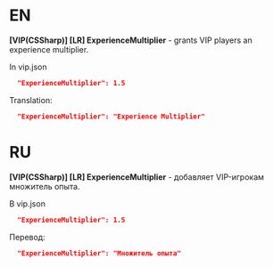 # EN
**[VIP(CSSharp)] [LR] ExperienceMultiplier** - grants VIP players an experience multiplier.

In vip.json
```json
  "ExperienceMultiplier": 1.5
```

Translation:
```json
  "ExperienceMultiplier": "Experience Multiplier"
```

# RU
**[VIP(CSSharp)] [LR] ExperienceMultiplier** - добавляет VIP-игрокам множитель опыта.

В vip.json
```json
  "ExperienceMultiplier": 1.5
```

Перевод:
```json
  "ExperienceMultiplier": "Множитель опыта"
```
